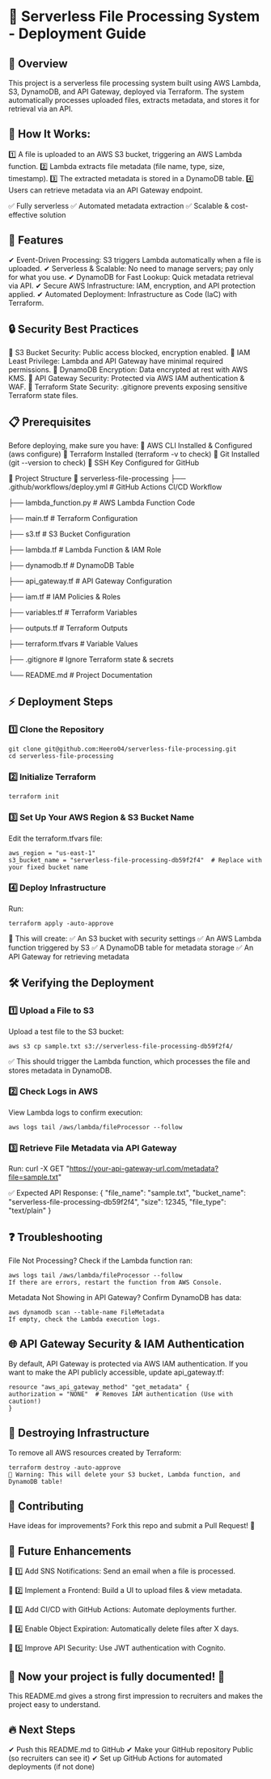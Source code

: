 # 📂 Serverless File Processing System - Deployment Guide

## 📌 Overview
This project is a serverless file processing system built using AWS Lambda, S3, DynamoDB, and API Gateway, deployed via Terraform. The system automatically processes uploaded files, extracts metadata, and stores it for retrieval via an API.

## 🔹 How It Works:
1️⃣ A file is uploaded to an AWS S3 bucket, triggering an AWS Lambda function.
2️⃣ Lambda extracts file metadata (file name, type, size, timestamp).
3️⃣ The extracted metadata is stored in a DynamoDB table.
4️⃣ Users can retrieve metadata via an API Gateway endpoint.

✅ Fully serverless
✅ Automated metadata extraction
✅ Scalable & cost-effective solution

## 🌟 Features
✔ Event-Driven Processing: S3 triggers Lambda automatically when a file is uploaded.
✔ Serverless & Scalable: No need to manage servers; pay only for what you use.
✔ DynamoDB for Fast Lookup: Quick metadata retrieval via API.
✔ Secure AWS Infrastructure: IAM, encryption, and API protection applied.
✔ Automated Deployment: Infrastructure as Code (IaC) with Terraform.

## 🔒 Security Best Practices
🔹 S3 Bucket Security: Public access blocked, encryption enabled.
🔹 IAM Least Privilege: Lambda and API Gateway have minimal required permissions.
🔹 DynamoDB Encryption: Data encrypted at rest with AWS KMS.
🔹 API Gateway Security: Protected via AWS IAM authentication & WAF.
🔹 Terraform State Security: .gitignore prevents exposing sensitive Terraform state files.

## 📋 Prerequisites
Before deploying, make sure you have:
🔹 AWS CLI Installed & Configured (aws configure)
🔹 Terraform Installed (terraform -v to check)
🔹 Git Installed (git --version to check)
🔹 SSH Key Configured for GitHub

📂 Project Structure
📂 serverless-file-processing
├── .github/workflows/deploy.yml   # GitHub Actions CI/CD Workflow

├── lambda_function.py             # AWS Lambda Function Code

├── main.tf                        # Terraform Configuration

├── s3.tf                          # S3 Bucket Configuration

├── lambda.tf                      # Lambda Function & IAM Role

├── dynamodb.tf                     # DynamoDB Table

├── api_gateway.tf                  # API Gateway Configuration

├── iam.tf                          # IAM Policies & Roles

├── variables.tf                    # Terraform Variables

├── outputs.tf                      # Terraform Outputs

├── terraform.tfvars                 # Variable Values

├── .gitignore                      # Ignore Terraform state & secrets

└── README.md                       # Project Documentation

## ⚡ Deployment Steps
### 1️⃣ Clone the Repository

    git clone git@github.com:Heero04/serverless-file-processing.git
    cd serverless-file-processing

### 2️⃣ Initialize Terraform

    terraform init

### 3️⃣ Set Up Your AWS Region & S3 Bucket Name
Edit the terraform.tfvars file:

    aws_region = "us-east-1"
    s3_bucket_name = "serverless-file-processing-db59f2f4"  # Replace with your fixed bucket name

### 4️⃣ Deploy Infrastructure
Run:

    terraform apply -auto-approve

🚀 This will create:
✅ An S3 bucket with security settings
✅ An AWS Lambda function triggered by S3
✅ A DynamoDB table for metadata storage
✅ An API Gateway for retrieving metadata


## 🛠 Verifying the Deployment

### 1️⃣ Upload a File to S3
Upload a test file to the S3 bucket:

    aws s3 cp sample.txt s3://serverless-file-processing-db59f2f4/

✅ This should trigger the Lambda function, which processes the file and stores metadata in DynamoDB.

### 2️⃣ Check Logs in AWS
View Lambda logs to confirm execution:
    
    aws logs tail /aws/lambda/fileProcessor --follow

### 3️⃣ Retrieve File Metadata via API Gateway
Run:
    curl -X GET "https://your-api-gateway-url.com/metadata?file=sample.txt"

✅ Expected API Response:
{
  "file_name": "sample.txt",
  "bucket_name": "serverless-file-processing-db59f2f4",
  "size": 12345,
  "file_type": "text/plain"
}

## ❓ Troubleshooting
File Not Processing?
Check if the Lambda function ran:

    aws logs tail /aws/lambda/fileProcessor --follow
    If there are errors, restart the function from AWS Console.

Metadata Not Showing in API Gateway?
Confirm DynamoDB has data:

    aws dynamodb scan --table-name FileMetadata
    If empty, check the Lambda execution logs.

## 🌐 API Gateway Security & IAM Authentication
By default, API Gateway is protected via AWS IAM authentication. If you want to make the API publicly accessible, update api_gateway.tf:

    resource "aws_api_gateway_method" "get_metadata" {
    authorization = "NONE"  # Removes IAM authentication (Use with caution!)
    }
## 🛑 Destroying Infrastructure
To remove all AWS resources created by Terraform:

    terraform destroy -auto-approve
    🚨 Warning: This will delete your S3 bucket, Lambda function, and DynamoDB table!

## 🤝 Contributing
Have ideas for improvements?
Fork this repo and submit a Pull Request! 🚀

## 📜 Future Enhancements
🔹 1️⃣ Add SNS Notifications: Send an email when a file is processed.

🔹 2️⃣ Implement a Frontend: Build a UI to upload files & view metadata.

🔹 3️⃣ Add CI/CD with GitHub Actions: Automate deployments further.

🔹 4️⃣ Enable Object Expiration: Automatically delete files after X days.

🔹 5️⃣ Improve API Security: Use JWT authentication with Cognito.

## 🎉 Now your project is fully documented! 🚀
This README.md gives a strong first impression to recruiters and makes the project easy to understand.

## 🔥 Next Steps
✔ Push this README.md to GitHub
✔ Make your GitHub repository Public (so recruiters can see it)
✔ Set up GitHub Actions for automated deployments (if not done)

